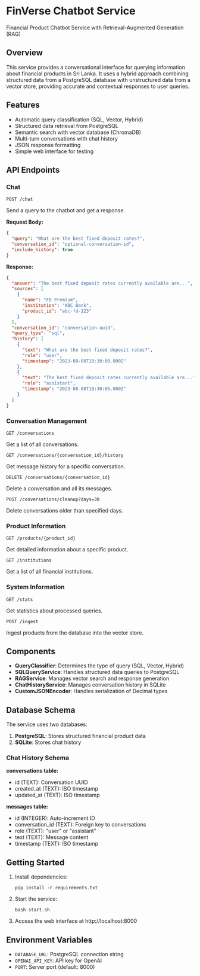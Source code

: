 # FinVerse Chatbot Service

Financial Product Chatbot Service with Retrieval-Augmented Generation (RAG)

## Overview

This service provides a conversational interface for querying information about financial products in Sri Lanka. It uses a hybrid approach combining structured data from a PostgreSQL database with unstructured data from a vector store, providing accurate and contextual responses to user queries.

## Features

- Automatic query classification (SQL, Vector, Hybrid)
- Structured data retrieval from PostgreSQL
- Semantic search with vector database (ChromaDB)
- Multi-turn conversations with chat history
- JSON response formatting
- Simple web interface for testing

## API Endpoints

### Chat

```
POST /chat
```

Send a query to the chatbot and get a response.

**Request Body:**
```json
{
  "query": "What are the best fixed deposit rates?",
  "conversation_id": "optional-conversation-id",
  "include_history": true
}
```

**Response:**
```json
{
  "answer": "The best fixed deposit rates currently available are...",
  "sources": [
    {
      "name": "FD Premium",
      "institution": "ABC Bank",
      "product_id": "abc-fd-123"
    }
  ],
  "conversation_id": "conversation-uuid",
  "query_type": "sql",
  "history": [
    {
      "text": "What are the best fixed deposit rates?",
      "role": "user",
      "timestamp": "2023-08-08T10:30:00.000Z"
    },
    {
      "text": "The best fixed deposit rates currently available are...",
      "role": "assistant",
      "timestamp": "2023-08-08T10:30:05.000Z"
    }
  ]
}
```

### Conversation Management

```
GET /conversations
```
Get a list of all conversations.

```
GET /conversations/{conversation_id}/history
```
Get message history for a specific conversation.

```
DELETE /conversations/{conversation_id}
```
Delete a conversation and all its messages.

```
POST /conversations/cleanup?days=30
```
Delete conversations older than specified days.

### Product Information

```
GET /products/{product_id}
```
Get detailed information about a specific product.

```
GET /institutions
```
Get a list of all financial institutions.

### System Information

```
GET /stats
```
Get statistics about processed queries.

```
POST /ingest
```
Ingest products from the database into the vector store.

## Components

- **QueryClassifier**: Determines the type of query (SQL, Vector, Hybrid)
- **SQLQueryService**: Handles structured data queries to PostgreSQL
- **RAGService**: Manages vector search and response generation
- **ChatHistoryService**: Manages conversation history in SQLite
- **CustomJSONEncoder**: Handles serialization of Decimal types

## Database Schema

The service uses two databases:

1. **PostgreSQL**: Stores structured financial product data
2. **SQLite**: Stores chat history

### Chat History Schema

**conversations table:**
- id (TEXT): Conversation UUID
- created_at (TEXT): ISO timestamp
- updated_at (TEXT): ISO timestamp

**messages table:**
- id (INTEGER): Auto-increment ID
- conversation_id (TEXT): Foreign key to conversations
- role (TEXT): "user" or "assistant"
- text (TEXT): Message content
- timestamp (TEXT): ISO timestamp

## Getting Started

1. Install dependencies:
   ```
   pip install -r requirements.txt
   ```

2. Start the service:
   ```
   bash start.sh
   ```

3. Access the web interface at http://localhost:8000

## Environment Variables

- `DATABASE_URL`: PostgreSQL connection string
- `OPENAI_API_KEY`: API key for OpenAI
- `PORT`: Server port (default: 8000)
